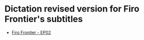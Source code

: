 # Dictation revised version for Firo Frontier's subtitles

- [Firo Frontier - EP02](./Firo-Frontier-EP02.md)
